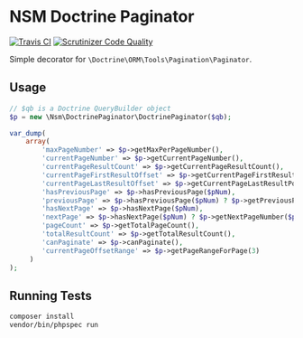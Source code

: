 NSM Doctrine Paginator 
======================

[![Travis CI](https://travis-ci.org/newism/doctrine-paginator.svg?branch=master)](https://travis-ci.org/newism/doctrine-paginator) [![Scrutinizer Code Quality](https://scrutinizer-ci.com/g/newism/doctrine-paginator/badges/quality-score.png?b=master)](https://scrutinizer-ci.com/g/newism/doctrine-paginator/?branch=master)

Simple decorator for `\Doctrine\ORM\Tools\Pagination\Paginator`.

Usage
-----

```php
// $qb is a Doctrine QueryBuilder object 
$p = new \Nsm\DoctrinePaginator\DoctrinePaginator($qb);

var_dump(
    array(
        'maxPageNumber' => $p->getMaxPerPageNumber(),
        'currentPageNumber' => $p->getCurrentPageNumber(),
        'currentPageResultCount' => $p->getCurrentPageResultCount(),
        'currentPageFirstResultOffset' => $p->getCurrentPageFirstResultPositionInTotalResults(),
        'currentPageLastResultOffset' => $p->getCurrentPageLastResultPositionInTotalResults(),
        'hasPreviousPage' => $p->hasPreviousPage($pNum),
        'previousPage' => $p->hasPreviousPage($pNum) ? $p->getPreviousPageNumber($pNum) : false,
        'hasNextPage' => $p->hasNextPage($pNum),
        'nextPage' => $p->hasNextPage($pNum) ? $p->getNextPageNumber($pNum) : false,
        'pageCount' => $p->getTotalPageCount(),
        'totalResultCount' => $p->getTotalResultCount(),
        'canPaginate' => $p->canPaginate(),
        'currentPageOffsetRange' => $p->getPageRangeForPage(3)
     )
);
```

Running Tests
-------------

```bash
composer install
vendor/bin/phpspec run
```
